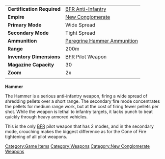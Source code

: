 |                            |                                                                          |
| -------------------------- | ------------------------------------------------------------------------ |
| **Certification Required** | [BFR Anti-Infantry](BFR_Anti.$1.md "wikilink")                           |
| **Empire**                 | [New Conglomerate](New_Conglomerate.md "wikilink")                       |
| **Primary Mode**           | Wide Spread                                                              |
| **Secondary Mode**         | Tight Spread                                                             |
| **Ammunition**             | [Peregrine Hammer Ammunition](Peregrine_Hammer_Ammunition.md "wikilink") |
| **Range**                  | 200m                                                                     |
| **Inventory Dimensions**   | [BFR](BFR.md "wikilink") Pilot Weapon                                    |
| **Magazine Capacity**      | 30                                                                       |
| **Zoom**                   | 2x                                                                       |
|                            |                                                                          |

**Hammer**

The Hammer is a serious anti-infantry weapon, firing a wide spread of
shredding pellets over a short range. The secondary fire mode
concentrates the pellets for medium range work, but at the cost of
firing fewer pellets per shot. While the weapon is lethal to infantry
targets, it lacks punch to beat quickly through heavy armored vehicles.

This is the only [BFR](BFR.md "wikilink") pilot weapon that has 2 modes,
and in the secondary mode, crouching makes the biggest difference as for
the Cone of Fire tightening of all pilot weapons.

[Category:Game Items](Category:Game_Items.md "wikilink")
[Category:Weapons](Category:Weapons.md "wikilink") [Category:New
Conglomerate Weapons](Category:New_Conglomerate_Weapons.md "wikilink")
